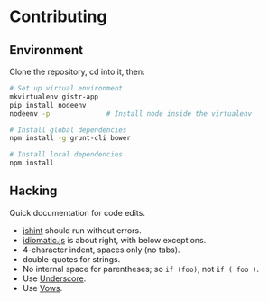 Contributing
============

Environment
-----------

Clone the repository, cd into it, then:

```sh
# Set up virtual environment
mkvirtualenv gistr-app
pip install nodeenv
nodeenv -p              # Install node inside the virtualenv

# Install global dependencies
npm install -g grunt-cli bower

# Install local dependencies
npm install
```

Hacking
-------

Quick documentation for code edits.

* [jshint](http://www.jshint.com/) should run without errors.
* [idiomatic.js](https://github.com/rwldrn/idiomatic.js) is about right, with below exceptions.
* 4-character indent, spaces only (no tabs).
* double-quotes for strings.
* No internal space for parentheses; so `if (foo)`, not `if ( foo )`.
* Use [Underscore](http://underscorejs.org/).
* Use [Vows](http://vowsjs.org/).

